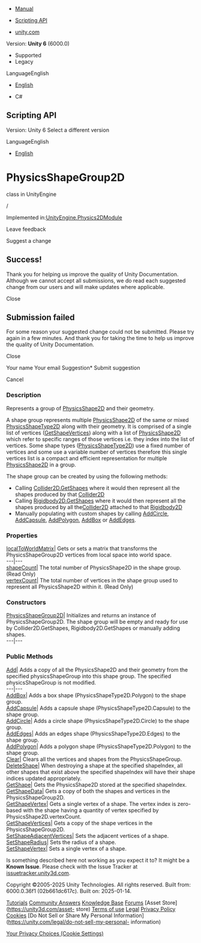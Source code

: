 [ ]()

  * [Manual](../Manual/index.html)
  * [Scripting API](../ScriptReference/index.html)

  * [unity.com](https://unity.com/)

Version: **Unity 6** (6000.0)

  * Supported
  * Legacy

LanguageEnglish

  * [English]()

  * C#

[ ](https://docs.unity3d.com)

## Scripting API

Version: Unity 6 Select a different version

LanguageEnglish

  * [English]()

# PhysicsShapeGroup2D

class in UnityEngine

/

Implemented in:[UnityEngine.Physics2DModule](UnityEngine.Physics2DModule.html)

Leave feedback

Suggest a change

## Success!

Thank you for helping us improve the quality of Unity Documentation. Although
we cannot accept all submissions, we do read each suggested change from our
users and will make updates where applicable.

Close

## Submission failed

For some reason your suggested change could not be submitted. Please <a>try
again</a> in a few minutes. And thank you for taking the time to help us
improve the quality of Unity Documentation.

Close

Your name Your email Suggestion* Submit suggestion

Cancel

[ ]()

### Description

Represents a group of [PhysicsShape2D](PhysicsShape2D.html) and their
geometry.

A shape group represents multiple [PhysicsShape2D](PhysicsShape2D.html) of the
same or mixed [PhysicsShapeType2D](PhysicsShapeType2D.html) along with their
geometry. It is comprised of a single list of vertices
([GetShapeVertices](PhysicsShapegroup2D.GetShapeVertices.html)) along with a
list of [PhysicsShape2D](PhysicsShape2D.html) which refer to specific ranges
of those vertices i.e. they index into the list of vertices. Some shape types
([PhysicsShapeType2D](PhysicsShapeType2D.html)) use a fixed number of vertices
and some use a variable number of vertices therefore this single vertices list
is a compact and efficient representation for multiple
[PhysicsShape2D](PhysicsShape2D.html) in a group.  
  
The shape group can be created by using the following methods:

  * Calling [Collider2D.GetShapes](Collider2D.GetShapes.html) where it would then represent all the shapes produced by that [Collider2D](Collider2D.html)
  * Calling [Rigidbody2D.GetShapes](Rigidbody2D.GetShapes.html) where it would then represent all the shapes produced by all the[Collider2D](Collider2D.html) attached to that [Rigidbody2D](Rigidbody2D.html)
  * Manually populating with custom shapes by calling [AddCircle](PhysicsShapeGroup2D.AddCircle.html), [AddCapsule](PhysicsShapeGroup2D.AddCapsule.html), [AddPolygon](PhysicsShapeGroup2D.AddPolygon.html), [AddBox](PhysicsShapeGroup2D.AddBox.html) or [AddEdges](PhysicsShapeGroup2D.AddEdges.html).

### Properties

[localToWorldMatrix](PhysicsShapeGroup2D-localToWorldMatrix.html)| Gets or
sets a matrix that transforms the PhysicsShapeGroup2D vertices from local
space into world space.  
---|---  
[shapeCount](PhysicsShapeGroup2D-shapeCount.html)| The total number of
PhysicsShape2D in the shape group. (Read Only)  
[vertexCount](PhysicsShapeGroup2D-vertexCount.html)| The total number of
vertices in the shape group used to represent all PhysicsShape2D within it.
(Read Only)  
  
### Constructors

[PhysicsShapeGroup2D](PhysicsShapeGroup2D-ctor.html)| Initializes and returns
an instance of PhysicsShapeGroup2D. The shape group will be empty and ready
for use by Collider2D.GetShapes, Rigidbody2D.GetShapes or manually adding
shapes.  
---|---  
  
### Public Methods

[Add](PhysicsShapeGroup2D.Add.html)| Adds a copy of all the PhysicsShape2D and
their geometry from the specified physicsShapeGroup into this shape group. The
specified physicsShapeGroup is not modified.  
---|---  
[AddBox](PhysicsShapeGroup2D.AddBox.html)| Adds a box shape
(PhysicsShapeType2D.Polygon) to the shape group.  
[AddCapsule](PhysicsShapeGroup2D.AddCapsule.html)| Adds a capsule shape
(PhysicsShapeType2D.Capsule) to the shape group.  
[AddCircle](PhysicsShapeGroup2D.AddCircle.html)| Adds a circle shape
(PhysicsShapeType2D.Circle) to the shape group.  
[AddEdges](PhysicsShapeGroup2D.AddEdges.html)| Adds an edges shape
(PhysicsShapeType2D.Edges) to the shape group.  
[AddPolygon](PhysicsShapeGroup2D.AddPolygon.html)| Adds a polygon shape
(PhysicsShapeType2D.Polygon) to the shape group.  
[Clear](PhysicsShapeGroup2D.Clear.html)| Clears all the vertices and shapes
from the PhysicsShapeGroup.  
[DeleteShape](PhysicsShapeGroup2D.DeleteShape.html)| When destroying a shape
at the specified shapeIndex, all other shapes that exist above the specified
shapeIndex will have their shape indices updated appropriately.  
[GetShape](PhysicsShapeGroup2D.GetShape.html)| Gets the PhysicsShape2D stored
at the specified shapeIndex.  
[GetShapeData](PhysicsShapeGroup2D.GetShapeData.html)| Gets a copy of both the
shapes and vertices in the PhysicsShapeGroup2D.  
[GetShapeVertex](PhysicsShapeGroup2D.GetShapeVertex.html)| Gets a single
vertex of a shape. The vertex index is zero-based with the shape having a
quantity of vertex specified by PhysicsShape2D.vertexCount.  
[GetShapeVertices](PhysicsShapeGroup2D.GetShapeVertices.html)| Gets a copy of
the shape vertices in the PhysicsShapeGroup2D.  
[SetShapeAdjacentVertices](PhysicsShapeGroup2D.SetShapeAdjacentVertices.html)|
Sets the adjacent vertices of a shape.  
[SetShapeRadius](PhysicsShapeGroup2D.SetShapeRadius.html)| Sets the radius of
a shape.  
[SetShapeVertex](PhysicsShapeGroup2D.SetShapeVertex.html)| Sets a single
vertex of a shape.  
  
Is something described here not working as you expect it to? It might be a
**Known Issue**. Please check with the Issue Tracker at
[issuetracker.unity3d.com](https://issuetracker.unity3d.com).

Copyright ©2005-2025 Unity Technologies. All rights reserved. Built from:
6000.0.36f1 (02b661dc617c). Built on: 2025-01-14.

[Tutorials](https://unity3d.com/learn) [Community
Answers](https://answers.unity3d.com) [Knowledge
Base](https://support.unity3d.com/hc/en-us)
[Forums](https://forum.unity3d.com) [Asset Store](https://unity3d.com/asset-
store) [Terms of use](https://docs.unity3d.com/Manual/TermsOfUse.html)
[Legal](https://unity.com/legal) [Privacy
Policy](https://unity.com/legal/privacy-policy)
[Cookies](https://unity.com/legal/cookie-policy) [Do Not Sell or Share My
Personal Information](https://unity.com/legal/do-not-sell-my-personal-
information)

[Your Privacy Choices (Cookie Settings)](javascript:void\(0\);)

